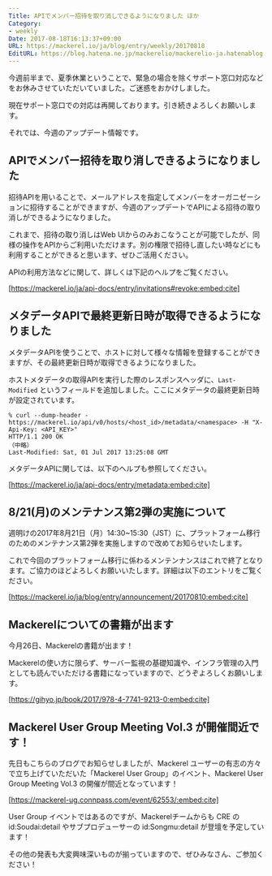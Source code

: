 ```yaml
---
Title: APIでメンバー招待を取り消しできるようになりました ほか
Category:
- weekly
Date: 2017-08-18T16:13:37+09:00
URL: https://mackerel.io/ja/blog/entry/weekly/20170818
EditURL: https://blog.hatena.ne.jp/mackerelio/mackerelio-ja.hatenablog.mackerel.io/atom/entry/8599973812289609571
---
```


今週前半まで、夏季休業ということで、緊急の場合を除くサポート窓口対応などをお休みさせていただいていました。ご迷惑をおかけしました。

現在サポート窓口での対応は再開しております。引き続きよろしくお願いします。

それでは、今週のアップデート情報です。


## APIでメンバー招待を取り消しできるようになりました

招待APIを用いることで、メールアドレスを指定してメンバーをオーガニゼーションに招待することができますが、今週のアップデートでAPIによる招待の取り消しができるようになりました。

これまで、招待の取り消しはWeb UIからのみおこなうことが可能でしたが、同様の操作をAPIからご利用いただけます。別の権限で招待し直したい時などにも利用することができると思います、ぜひご活用ください。


APIの利用方法などに関して、詳しくは下記のヘルプをご覧ください。


[https://mackerel.io/ja/api-docs/entry/invitations#revoke:embed:cite]


## メタデータAPIで最終更新日時が取得できるようになりました

メタデータAPIを使うことで、ホストに対して様々な情報を登録することができますが、その最終更新日時が取得できるようになりました。

ホストメタデータの取得APIを実行した際のレスポンスヘッダに、`Last-Modified` というフィールドを追加しました。ここにメタデータの最終更新日時が設定されています。

```
% curl --dump-header - https://mackerel.io/api/v0/hosts/<host_id>/metadata/<namespace> -H "X-Api-Key: <API_KEY>"
HTTP/1.1 200 OK
（中略）
Last-Modified: Sat, 01 Jul 2017 13:25:08 GMT
```

メタデータAPIに関しては、以下のヘルプも参照してください。


[https://mackerel.io/ja/api-docs/entry/metadata:embed:cite]

## 8/21(月)のメンテナンス第2弾の実施について

週明けの2017年8月21日（月）14:30~15:30（JST）に、プラットフォーム移行のためのメンテナンス第2弾を実施しますので改めてお知らせいたします。

これで今回のプラットフォーム移行に係わるメンテンナンスはこれで終了となります。ご協力のほどよろしくお願いいたします。詳細は以下のエントリをご覧ください。

[https://mackerel.io/ja/blog/entry/announcement/20170810:embed:cite]

## Mackerelについての書籍が出ます

今月26日、Mackerelの書籍が出ます！

Mackerelの使い方に限らず、サーバー監視の基礎知識や、インフラ管理の入門としても読んでいただける書籍になっていますので、どうぞよろしくお願いします。

[https://gihyo.jp/book/2017/978-4-7741-9213-0:embed:cite]


## Mackerel User Group Meeting Vol.3 が開催間近です！
先日もこちらのブログでお知らせしましたが、Mackerel ユーザーの有志の方々で立ち上げていただいた「Mackerel User Group」のイベント、Mackerel User Group Meeting Vol.3 の開催が間近となっています！

[https://mackerel-ug.connpass.com/event/62553/:embed:cite]


User Group イベントではあるのですが、Mackerelチームからも CRE の id:Soudai:detail やサブプロデューサーの id:Songmu:detail が登壇を予定しています！


その他の発表も大変興味深いものが揃っていますので、ぜひみなさん、ご参加ください！
